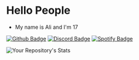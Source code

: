 # Hello People
- My name is Ali and I'm 17

[![Github Badge](https://img.shields.io/badge/-Github-000?style=quare&labelColor=000&logo=Github&logoColor=white&link=link)](link)
[![Discord Badge](https://img.shields.io/badge/-Discord-5865F2?style=flat-quare&labelColor=5865F2&logo=discord&logoColor=white&link=discord.gg/scourgehub)](link)
[![Spotify Badge](https://img.shields.io/badge/-Spotify-1ED760?style=flat-quare&labelColor=1ED760&logo=spotify&logoColor=white&link=link)](link)

![Your Repository's Stats](https://github-readme-stats.vercel.app/api?username=1NO26&show_icons=true)
